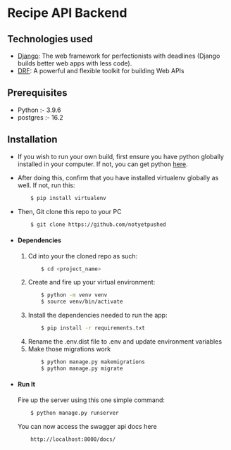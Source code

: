 # Recipe API Backend

## Technologies used
* [Django](https://www.djangoproject.com/): The web framework for perfectionists with deadlines (Django builds better web apps with less code).
* [DRF](www.django-rest-framework.org/): A powerful and flexible toolkit for building Web APIs

## Prerequisites
* Python :- 3.9.6
* postgres :- 16.2 

## Installation 
* If you wish to run your own build, first ensure you have python globally installed in your computer. If not, you can get python [here](https://www.python.org").
* After doing this, confirm that you have installed virtualenv globally as well. If not, run this:
    ```bash
        $ pip install virtualenv
    ```
* Then, Git clone this repo to your PC
    ```bash
        $ git clone https://github.com/notyetpushed
    ```

* #### Dependencies
    1. Cd into your the cloned repo as such:
        ```bash
            $ cd <project_name>
        ```
    2. Create and fire up your virtual environment:
        ```bash
            $ python -m venv venv
            $ source venv/bin/activate
        ```
    3. Install the dependencies needed to run the app:
        ```bash
            $ pip install -r requirements.txt
        ```
    4. Rename the .env.dist file to .env and update environment variables
    5. Make those migrations work
        ```bash
            $ python manage.py makemigrations
            $ python manage.py migrate
        ```

* #### Run It
    Fire up the server using this one simple command:
    ```bash
        $ python manage.py runserver
    ```
    You can now access the swagger api docs here 
    ```
        http://localhost:8000/docs/
    ```